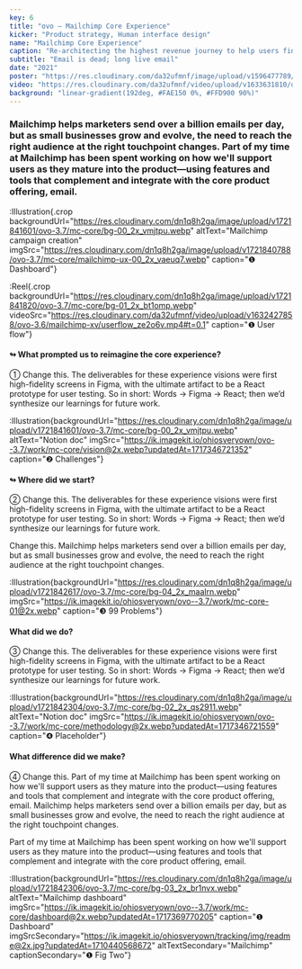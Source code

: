 ```yaml
---
key: 6
title: "ovo – Mailchimp Core Experience"
kicker: "Product strategy, Human interface design"
name: "Mailchimp Core Experience"
caption: "Re-architecting the highest revenue journey to help users find and reach the right audience."
subtitle: "Email is dead; long live email"
date: "2021"
poster: "https://res.cloudinary.com/da32ufmnf/image/upload/v1596477789/mc-send/01_2x_ab9xk9.jpg"
video: "https://res.cloudinary.com/da32ufmnf/video/upload/v1633631810/ovo-3.6/index/mc-core_ph7qd4.mp4"
background: "linear-gradient(192deg, #FAE150 0%, #FFD900 90%)"
---
```


<!-- ❶ ❷ ❸ ❹ ❺ ❻ ❼ ❽ ❾ ⓿ -->
<!-- ① ② ③ ④ ⑤ ⑥ ⑦ ⑧ ⑨ ⓪ -->

### Mailchimp helps marketers send over a billion emails per day, but as small businesses grow and evolve, the need to reach the right audience at the right touchpoint changes. Part of my time at Mailchimp has been spent working on how we'll support users as they mature into the product—using features and tools that complement and integrate with the core product offering, email.

:Illustration{.crop backgroundUrl="https://res.cloudinary.com/dn1q8h2ga/image/upload/v1721841601/ovo-3.7/mc-core/bg-00_2x_vmjtpu.webp" altText="Mailchimp campaign creation" imgSrc="https://res.cloudinary.com/dn1q8h2ga/image/upload/v1721840788/ovo-3.7/mc-core/mailchimp-ux-00_2x_vaeuq7.webp" caption="❶ Dashboard"}

:Reel{.crop backgroundUrl="https://res.cloudinary.com/dn1q8h2ga/image/upload/v1721841820/ovo-3.7/mc-core/bg-01_2x_bt1omp.webp" videoSrc="https://res.cloudinary.com/da32ufmnf/video/upload/v1632427858/ovo-3.6/mailchimp-xv/userflow_ze2o6v.mp4#t=0.1" caption="❶ User flow"}

#### ↬ What prompted us to reimagine the core experience?

① Change this. The deliverables for these experience visions were first high-fidelity screens in Figma, with the ultimate artifact to be a React prototype for user testing. So in short: Words → Figma → React; then we’d synthesize our learnings for future work.

:Illustration{backgroundUrl="https://res.cloudinary.com/dn1q8h2ga/image/upload/v1721841601/ovo-3.7/mc-core/bg-00_2x_vmjtpu.webp" altText="Notion doc" imgSrc="https://ik.imagekit.io/ohiosveryown/ovo--3.7/work/mc-core/vision@2x.webp?updatedAt=1717346721352" caption="❷ Challenges"}

#### ↬ Where did we start?

② Change this. The deliverables for these experience visions were first high-fidelity screens in Figma, with the ultimate artifact to be a React prototype for user testing. So in short: Words → Figma → React; then we’d synthesize our learnings for future work.

Change this. Mailchimp helps marketers send over a billion emails per day, but as small businesses grow and evolve, the need to reach the right audience at the right touchpoint changes.

:Illustration{backgroundUrl="https://res.cloudinary.com/dn1q8h2ga/image/upload/v1721842617/ovo-3.7/mc-core/bg-04_2x_maalrn.webp" imgSrc="https://ik.imagekit.io/ohiosveryown/ovo--3.7/work/mc-core-01@2x.webp" caption="❸ 99 Problems"}

#### What did we do?

③ Change this. The deliverables for these experience visions were first high-fidelity screens in Figma, with the ultimate artifact to be a React prototype for user testing. So in short: Words → Figma → React; then we’d synthesize our learnings for future work.

:Illustration{backgroundUrl="https://res.cloudinary.com/dn1q8h2ga/image/upload/v1721842304/ovo-3.7/mc-core/bg-02_2x_qs2911.webp" altText="Notion doc" imgSrc="https://ik.imagekit.io/ohiosveryown/ovo--3.7/work/mc-core/methodology@2x.webp?updatedAt=1717346721559" caption="❹ Placeholder"}

#### What difference did we make?

④ Change this. Part of my time at Mailchimp has been spent working on how we'll support users as they mature into the product—using features and tools that complement and integrate with the core product offering, email. Mailchimp helps marketers send over a billion emails per day, but as small businesses grow and evolve, the need to reach the right audience at the right touchpoint changes.

Part of my time at Mailchimp has been spent working on how we'll support users as they mature into the product—using features and tools that complement and integrate with the core product offering, email.

:Illustration{backgroundUrl="https://res.cloudinary.com/dn1q8h2ga/image/upload/v1721842306/ovo-3.7/mc-core/bg-03_2x_br1nvx.webp" altText="Mailchimp dashboard" imgSrc="https://ik.imagekit.io/ohiosveryown/ovo--3.7/work/mc-core/dashboard@2x.webp?updatedAt=1717369770205" caption="❶ Dashboard" imgSrcSecondary="https://ik.imagekit.io/ohiosveryown/tracking/img/readme@2x.jpg?updatedAt=1710440568672" altTextSecondary="Mailchimp" captionSecondary="❶ Fig Two"}
